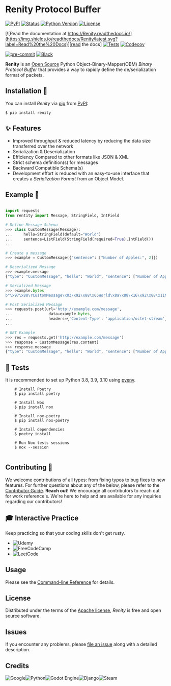 # Renity Protocol Buffer

[![PyPI](https://img.shields.io/pypi/v/Renity.svg)][pypi_]
[![Status](https://img.shields.io/pypi/status/Renity.svg)][status]
[![Python Version](https://img.shields.io/pypi/pyversions/Renity)][python version]
[![License](https://img.shields.io/pypi/l/Renity)][license]

[![Read the documentation at https://Renity.readthedocs.io/](https://img.shields.io/readthedocs/Renity/latest.svg?label=Read%20the%20Docs)][read the docs]
[![Tests](https://github.com/DmitrievichLevin/Renity/workflows/Tests/badge.svg)][tests]
[![Codecov](https://codecov.io/gh/DmitrievichLevin/Renity/branch/main/graph/badge.svg)][codecov]

[![pre-commit](https://img.shields.io/badge/pre--commit-enabled-brightgreen?logo=pre-commit&logoColor=white)][pre-commit]
[![Black](https://img.shields.io/badge/code%20style-black-000000.svg)][black]

[pypi_]: https://pypi.org/project/Renity/
[status]: https://pypi.org/project/Renity/
[python version]: https://pypi.org/project/Renity
[read the docs]: https://Renity.readthedocs.io/
[tests]: https://github.com/DmitrievichLevin/Renity/actions?workflow=Tests
[codecov]: https://app.codecov.io/gh/DmitrievichLevin/Renity
[pre-commit]: https://github.com/pre-commit/pre-commit
[black]: https://github.com/psf/black

**Renity** is an [Open Source] Python Object-Binary-Mapper(OBM) _Binary Protocol Buffer_ that provides a way to rapidly define the de/serialization format of packets.

## Installation 🔧

You can install _Renity_ via [pip] from [PyPI]:

```console
$ pip install renity
```

## ✨ Features

- Improved throughput & reduced latency by reducing the data size transferred over the network
- Serialization & Deserialization
- Efficiency Compared to other formats like JSON & XML
- Strict schema definition(s) for messages
- Backward Compatible Schema(s)
- Development effort is reduced with an easy-to-use interface that creates a _Serialization Format_ from an Object Model.

## Example 📏

```python

import requests
from rentity import Message, StringField, IntField

# Define Message Schema
>>> class CustomMessage(Message):
...     hello=StringField(default="World")
...     sentence=ListField(StringField(required=True),IntField())
...

# Create a message
>>> example = CustomMessage({"sentence": ["Number of Apples:", 2]})

# Deserialized Message
>>> example.message
{"type": "CustomMessage", "hello": "World", "sentence": ["Number of Apples:", 2]}

# Serialized Message
>>> example.bytes
b"\x97\x88\rCustomMessage\x03\x92\x88\x05World\x8a\x88\x16\x92\x88\x11Number of Apples:\x88\x02"

# Post Serialized Message
>>> requests.post(url='http://example.com/message',
...                data=example.bytes,
...                headers={'Content-Type': 'application/octet-stream'})
...

# GET Example
>>> res = requests.get('http://example.com/message')
>>> response = CustomMessage(res.content)
>>> response.message
{"type": "CustomMessage", "hello": "World", "sentence": ["Number of Apples:", 2]}
```

## 🔬 Tests

It is recommended to set up Python 3.8, 3.9, 3.10 using [pyenv].

```shell
    # Install Poetry
    $ pip install poetry

    # Install Nox
    $ pip install nox

    # Install nox-poetry
    $ pip install nox-poetry

    # Install dependencies
    $ poetry install

    # Run Nox tests sessions
    $ nox --session


```

## Contributing 🧠

We welcome contributions of all types: from fixing typos to bug fixes to new features. For further questions about any of the below, please refer to the [Contributor Guide].
**Reach out**!
We encourage all contributors to reach out for work reference's. We're here to help and are available for any inquiries regarding our contributors!

## 🎓 Interactive Practice

Keep practicing so that your coding skills don't get rusty.

- ![Udemy](https://img.shields.io/badge/Udemy-A435F0?style=for-the-badge&logo=Udemy&logoColor=white)
- ![FreeCodeCamp](https://img.shields.io/badge/Freecodecamp-%23123.svg?&style=for-the-badge&logo=freecodecamp&logoColor=green)
- ![LeetCode](https://img.shields.io/badge/LeetCode-000000?style=for-the-badge&logo=LeetCode&logoColor=#d16c06)

## Usage

Please see the [Command-line Reference] for details.

## License

Distributed under the terms of the [Apache license][license],
_Renity_ is free and open source software.

## Issues

If you encounter any problems,
please [file an issue] along with a detailed description.

## Credits

![Google](https://img.shields.io/badge/google-4285F4?style=for-the-badge&logo=google&logoColor=white)![Python](https://img.shields.io/badge/python-3670A0?style=for-the-badge&logo=python&logoColor=ffdd54)![Godot Engine](https://img.shields.io/badge/GODOT-%23FFFFFF.svg?style=for-the-badge&logo=godot-engine)![Django](https://img.shields.io/badge/django-%23092E20.svg?style=for-the-badge&logo=django&logoColor=white)![Steam](https://img.shields.io/badge/steam-%23000000.svg?style=for-the-badge&logo=steam&logoColor=white)

[pypi]: https://pypi.org/
[file an issue]: https://github.com/DmitrievichLevin/Renity/issues
[pip]: https://pip.pypa.io/

<!-- github-only -->

[license]: https://github.com/DmitrievichLevin/Renity/blob/main/LICENSE
[contributor guide]: https://github.com/DmitrievichLevin/Renity/blob/main/CONTRIBUTING.md
[command-line reference]: https://Renity.readthedocs.io/en/latest/usage.html
[apache license]: https://opensource.org/license/apache-2-0/
[open source]: https://opensource.org/license/apache-2-0/
[pyenv]: https://github.com/pyenv/pyenv
